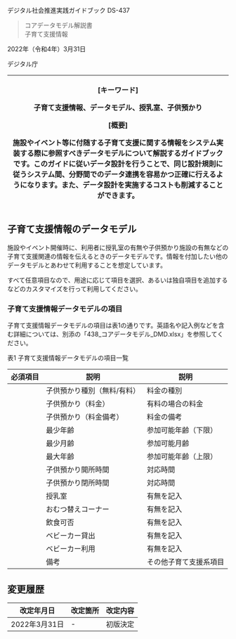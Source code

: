 デジタル社会推進実践ガイドブック DS-437

> コアデータモデル解説書  
> 子育て支援情報

2022年（令和4年）3月31日

デジタル庁

<table>
<colgroup>
<col style="width: 100%" />
</colgroup>
<thead>
<tr class="header">
<th><p>[キーワード]</p>
<p>子育て支援情報、データモデル、授乳室、子供預かり</p>
<p>[概要]</p>
<p>施設やイベント等に付随する子育て支援に関する情報をシステム実装する際に参照すべきデータモデルについて解説するガイドブックです。このガイドに従いデータ設計を行うことで、同じ設計規則に従うシステム間、分野間でのデータ連携を容易かつ正確に行えるようになります。また、データ設計を実施するコストも削減することができます。</p></th>
</tr>
</thead>
<tbody>
</tbody>
</table>

## 子育て支援情報のデータモデル

施設やイベント開催時に、利用者に授乳室の有無や子供預かり施設の有無などの子育て支援関連の情報を伝えるときのデータモデルです。情報を付加したい他のデータモデルとあわせて利用することを想定しています。

すべて任意項目なので、用途に応じて項目を選択、あるいは独自項目を追加するなどのカスタマイズを行って利用してください。

### 子育て支援情報データモデルの項目

子育て支援情報データモデルの項目は表1の通りです。英語名や記入例などを含む詳細については、別添の「438_コアデータモデル_DMD.xlsx」を参照してください。

表1 子育て支援情報データモデルの項目一覧

| 必須項目 | 説明                        | 説明                   |
|----------|-----------------------------|------------------------|
|          | 子供預かり種別（無料/有料） | 料金の種別             |
|          | 子供預かり（料金）          | 有料の場合の料金       |
|          | 子供預かり（料金備考）      | 料金の備考             |
|          | 最少年齢                    | 参加可能年齢（下限）   |
|          | 最少月齢                    | 参加可能月齢           |
|          | 最大年齢                    | 参加可能年齢（上限）   |
|          | 子供預かり開所時間          | 対応時間               |
|          | 子供預かり閉所時間          | 対応時間               |
|          | 授乳室                      | 有無を記入             |
|          | おむつ替えコーナー          | 有無を記入             |
|          | 飲食可否                    | 有無を記入             |
|          | ベビーカー貸出              | 有無を記入             |
|          | ベビーカー利用              | 有無を記入             |
|          | 備考                        | その他子育て支援系項目 |

## 変更履歴

| 改定年月日    | 改定箇所 | 改定内容 |
|---------------|----------|----------|
| 2022年3月31日 | \-       | 初版決定 |
